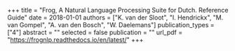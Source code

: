 +++
title = "Frog, A Natural Language Processing Suite for Dutch. Reference Guide"
date = 2018-01-01
authors = ["K. van der Sloot", "I. Hendrickx", "M. van Gompel", "A. van den Bosch", "W. Daelemans"]
publication_types = ["4"]
abstract = ""
selected = false
publication = ""
url_pdf = "https://frognlp.readthedocs.io/en/latest/"
+++

